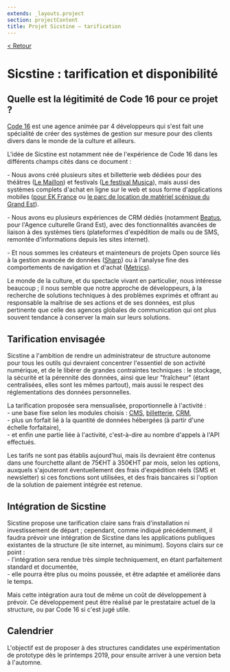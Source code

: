 ```yaml
---
extends: _layouts.project
section: projectContent
title: Projet Sicstine — tarification
---
```


[< Retour](/p/sicstine-summary)

# Sicstine : tarification et disponibilité

## Quelle est la légitimité de Code 16 pour ce projet ?

[Code 16](https://code16.fr) est une agence animée par 4 développeurs qui s'est fait une spécialité de créer des systèmes de gestion sur mesure pour des clients divers dans le monde de la culture et ailleurs.

L'idée de Sicstine est notamment née de l'expérience de Code 16 dans les différents champs cités dans ce document : 

\- Nous avons créé plusieurs sites et billetterie web dédiées pour des théâtres ([Le Maillon](https://code16.fr/p/maillon)) et festivals ([Le festival Musica](https://code16.fr/p/musica)), mais aussi des systèmes complets d'achat en ligne sur le web et sous forme d'applications mobiles ([pour EK France](https://code16.fr/p/ek-france) ou [le parc de location de matériel scénique du Grand Est](https://code16.fr/p/parcs-materiels-grand-est)).

\- Nous avons eu plusieurs expériences de CRM dédiés (notamment [Beatus](https://code16.fr/p/beatus), pour l'Agence culturelle Grand Est), avec des fonctionnalités avancées de liaison à des systèmes tiers (plateformes d'expédition de mails ou de SMS, remontée d'informations depuis les sites internet).

\- Et nous sommes les créateurs et mainteneurs de projets Open source liés à la gestion avancée de données ([Sharp](https://github.com/code16/sharp)) ou à l'analyse fine des comportements de navigation et d'achat ([Metrics](https://github.com/code16/metrics)).

Le monde de la culture, et du spectacle vivant en particulier, nous intéresse beaucoup ; il nous semble que notre approche de développeurs, à la recherche de solutions techniques à des problèmes exprimés et offrant au responsable la maîtrise de ses actions et de ses données, est plus pertinente que celle des agences globales de communication qui ont plus souvent tendance à conserver la main sur leurs solutions.


## Tarification envisagée

Sicstine a l'ambition de rendre un administrateur de structure autonome pour tous les outils qui devraient concentrer l'essentiel de son activité numérique, et de le libérer de grandes contraintes techniques : le stockage, la sécurité et la pérennité des données, ainsi que leur "fraîcheur" (étant centralisées, elles sont les mêmes partout), mais aussi le respect des réglementations des données personnelles.

La tarification proposée sera mensualisée, proportionnelle à l'activité :  
\- une base fixe selon les modules choisis : [CMS](/p/sicstine-cms), [billetterie](/p/sicstine-ticketing), [CRM](/p/sicstine-crm),  
\- plus un forfait lié à la quantité de données hébergées (à partir d'une échelle forfaitaire),  
\- et enfin une partie liée à l'activité, c'est-à-dire au nombre d'appels à l'API effectués.

Les tarifs ne sont pas établis aujourd'hui, mais ils devraient être contenus dans une fourchette allant de 75€HT à 350€HT par mois, selon les options, auxquels s'ajouteront éventuellement des frais d'expédition réels (SMS et newsletter) si ces fonctions sont utilisées, et des frais bancaires si l'option de la solution de paiement intégrée est retenue.

## Intégration de Sicstine

Sicstine propose une tarification claire sans frais d'installation ni investissement de départ ; cependant, comme indiqué précédemment, il faudra prévoir une intégration de Sicstine dans les applications publiques existantes de la structure (le site internet, au minimum). Soyons clairs sur ce point :  
\- l'intégration sera rendue très simple techniquement, en étant parfaitement standard et documentée,  
\- elle pourra être plus ou moins poussée, et être adaptée et améliorée dans le temps.

Mais cette intégration aura tout de même un coût de développement à prévoir. Ce développement peut être réalisé par le prestataire actuel de la structure, ou par Code 16 si c'est jugé utile.


## Calendrier

L'objectif est de proposer à des structures candidates une expérimentation de prototype dès le printemps 2019, pour ensuite arriver à une version beta à l'automne.